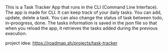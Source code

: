 This is a Task Tracker App that runs in the CLI (Command Line Interface). The app is made for CLI. It can keep track of your daily tasks. You can add, update, delete a task. You can also change the status of task between todo, in-proogress, done. The tasks information is saved in the json file so that when you reload the app, it retrieves the tasks added during the previous execution.

project idea: https://roadmap.sh/projects/task-tracker
